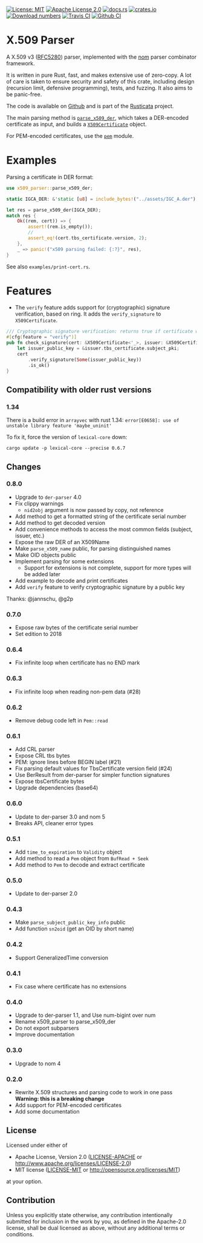 <!-- cargo-sync-readme start -->

[![License: MIT](https://img.shields.io/badge/License-MIT-yellow.svg)](./LICENSE-MIT)
[![Apache License 2.0](https://img.shields.io/badge/License-Apache%202.0-blue.svg)](./LICENSE-APACHE)
[![docs.rs](https://docs.rs/x509-parser/badge.svg)](https://docs.rs/x509-parser)
[![crates.io](https://img.shields.io/crates/v/x509-parser.svg)](https://crates.io/crates/x509-parser)
[![Download numbers](https://img.shields.io/crates/d/x509-parser.svg)](https://crates.io/crates/x509-parser)
[![Travis CI](https://travis-ci.org/rusticata/x509-parser.svg?branch=master)](https://travis-ci.org/rusticata/x509-parser)
[![Github CI](https://github.com/rusticata/x509-parser/workflows/Continuous%20integration/badge.svg)](https://github.com/rusticata/x509-parser/actions)

# X.509 Parser

A X.509 v3 ([RFC5280]) parser, implemented with the [nom](https://github.com/Geal/nom)
parser combinator framework.

It is written in pure Rust, fast, and makes extensive use of zero-copy. A lot of care is taken
to ensure security and safety of this crate, including design (recursion limit, defensive
programming), tests, and fuzzing. It also aims to be panic-free.

The code is available on [Github](https://github.com/rusticata/x509-parser)
and is part of the [Rusticata](https://github.com/rusticata) project.

The main parsing method is [`parse_x509_der`](https://docs.rs/x509-parser/latest/x509_parser/fn.parse_x509_der.html), which takes a
DER-encoded certificate as input, and builds a
[`X509Certificate`](https://docs.rs/x509-parser/latest/x509_parser/x509/struct.X509Certificate.html) object.

For PEM-encoded certificates, use the [`pem`](https://docs.rs/x509-parser/latest/x509_parser/pem/index.html) module.

# Examples

Parsing a certificate in DER format:

```rust
use x509_parser::parse_x509_der;

static IGCA_DER: &'static [u8] = include_bytes!("../assets/IGC_A.der");

let res = parse_x509_der(IGCA_DER);
match res {
    Ok((rem, cert)) => {
        assert!(rem.is_empty());
        //
        assert_eq!(cert.tbs_certificate.version, 2);
    },
    _ => panic!("x509 parsing failed: {:?}", res),
}
```

See also `examples/print-cert.rs`.

# Features

- The `verify` feature adds support for (cryptographic) signature verification, based on ring.
  It adds the `verify_signature` to `X509Certificate`.

```rust
/// Cryptographic signature verification: returns true if certificate was signed by issuer
#[cfg(feature = "verify")]
pub fn check_signature(cert: &X509Certificate<'_>, issuer: &X509Certificate<'_>) -> bool {
    let issuer_public_key = &issuer.tbs_certificate.subject_pki;
    cert
        .verify_signature(Some(issuer_public_key))
        .is_ok()
}
```

[RFC5280]: https://tools.ietf.org/html/rfc5280
<!-- cargo-sync-readme end -->

## Compatibility with older rust versions

### 1.34

There is a build error in `arrayvec` with rust 1.34: `error[E0658]: use of unstable library feature 'maybe_uninit'`

To fix it, force the version of `lexical-core` down:
```
cargo update -p lexical-core --precise 0.6.7
```

## Changes

### 0.8.0

- Upgrade to `der-parser` 4.0
- Fix clippy warnings
  - `nid2obj` argument is now passed by copy, not reference
- Add method to get a formatted string of the certificate serial number
- Add method to get decoded version
- Add convenience methods to access the most common fields (subject, issuer, etc.)
- Expose the raw DER of an X509Name
- Make `parse_x509_name` public, for parsing distinguished names
- Make OID objects public
- Implement parsing for some extensions
  - Support for extensions is not complete, support for more types will be added later
- Add example to decode and print certificates
- Add `verify` feature to verify cryptographic signature by a public key

Thanks: @jannschu, @g2p

### 0.7.0

- Expose raw bytes of the certificate serial number
- Set edition to 2018

### 0.6.4

- Fix infinite loop when certificate has no END mark

### 0.6.3

- Fix infinite loop when reading non-pem data (#28)

### 0.6.2

- Remove debug code left in `Pem::read`

### 0.6.1

- Add CRL parser
- Expose CRL tbs bytes
- PEM: ignore lines before BEGIN label (#21)
- Fix parsing default values for TbsCertificate version field (#24)
- Use BerResult from der-parser for simpler function signatures
- Expose tbsCertificate bytes
- Upgrade dependencies (base64)

### 0.6.0

- Update to der-parser 3.0 and nom 5
- Breaks API, cleaner error types

### 0.5.1

- Add `time_to_expiration` to `Validity` object
- Add method to read a `Pem` object from `BufRead + Seek`
- Add method to `Pem` to decode and extract certificate

### 0.5.0

- Update to der-parser 2.0

### 0.4.3

- Make `parse_subject_public_key_info` public
- Add function `sn2oid` (get an OID by short name)

### 0.4.2

- Support GeneralizedTime conversion

### 0.4.1

- Fix case where certificate has no extensions

### 0.4.0

- Upgrade to der-parser 1.1, and Use num-bigint over num
- Rename x509_parser to parse_x509_der
- Do not export subparsers
- Improve documentation

### 0.3.0

- Upgrade to nom 4

### 0.2.0

- Rewrite X.509 structures and parsing code to work in one pass
  **Warning: this is a breaking change**
- Add support for PEM-encoded certificates
- Add some documentation

## License

Licensed under either of

 * Apache License, Version 2.0
   ([LICENSE-APACHE](LICENSE-APACHE) or http://www.apache.org/licenses/LICENSE-2.0)
 * MIT license
   ([LICENSE-MIT](LICENSE-MIT) or http://opensource.org/licenses/MIT)

at your option.

## Contribution

Unless you explicitly state otherwise, any contribution intentionally submitted
for inclusion in the work by you, as defined in the Apache-2.0 license, shall be
dual licensed as above, without any additional terms or conditions.
